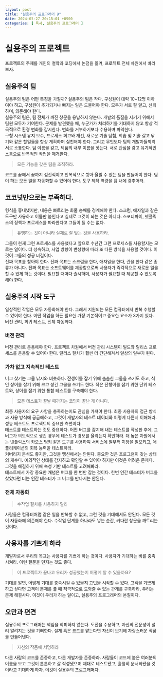 ```yaml
---
layout: post
title: "실용주의 프로그래머 9"
date: 2024-05-27 20:15:01 +0900
categories: [ 독서, 실용주의 프로그래머 ]
---
```


# 실용주의 프로젝트

프로젝트의 주제를 개인의 철학과 코딩에서 논점을 옮겨, 프로젝트 전체 차원에서 바라보자.

## 실용주의 팀

실용주의 팀은 어떤 특징을 가질까? 실용주의 팀은 작다. 구성원이 대략 10~12명 이하여야 하고, 구성원이 추가되거나 빠지는 일은 드물어야 한다. 모두가 서로 잘 알고,
신뢰하며, 의존해야 한다.
<br><span>
실용주의 팀은, 팀 전체가 깨진 창문을 용납하지 않는다. 개발의 품질을 지키기 위해서 팀원 모두가 기여한다. 문제를 발견했을 때, 누군가가 처리하기를 기대하지 않고 항상 적극적으로
환경 변화를 감시한다. 변화를 거부하기보다 수용하며 파악한다.
<br><span>
구형 시스템 유지 보수, 프로세스 회고와 개선, 새로운 기술 탐험, 학습 및 기술 갈고 닦기와 같은 할일들을 항상 계획하며 실천해야 한다. 그리고 무엇보다 팀의 개발자들끼리 서로
소통한다. 팀 이름을 갖고, 제품의 내부 이름을 짓는다. 서로 관심을 갖고 유기적인 소통으로 반복적인 작업을 제거한다.

> 모든 기능을 갖춘 팀을 조직하라.

코드를 끝에서 끝까지 점진적이고 반복적으로 쌓아 올릴 수 있는 팀을 만들어야 한다. 팀이 하는 모든 일을 자동화할 수 있어야 한다. 도구 제작 역량을 팀 내에 갖추어라.

## 코코넛만으로는 부족하다.

형식을 흉내냈지만, 내용은 빠트리는 화물 숭배를 경계해야 한다. 스크럼, 에자일과 같은 도구만 사용하고 이름만 붙인다고 실제로 그것이 되는 것은 아니다. 스포티파이, 넷플릭스의
정책과 프로세스를 따라한다고 그들이 될 수는 없다.

> 유행하는 것이 아니라 실제로 잘 맞는 것을 사용하라.

그들이 현재 그런 프로세스를 사용했다고 앞으로 수년간 그런 프로세스를 사용할지는 모르는 일이다. 더 성숙하고, 사업 방향이 번성항에 따라 또 다른 방식을 사용할 것이다. 이것이
그들의 성공 비결이다.
<br><span>
진짜 목표를 찾아야 한다. 진짜 목표는 스크럼을 한다, 애자일을 한다, 린을 한다 같은 종류가 아니다. 진짜 목표는 소프트웨어를 제공함으로써 사용자가 즉각적으로 새로운 일을 할 수
있게 하는 것이다. 필요할 때마다 출시하며, 사용자가 필요할 때 제공할 수 있도록 해야 한다.

## 실용주의 시작 도구

일상적인 작업은 모두 자동화해야 한다. 그래서 지원되는 모든 컴퓨터에서 반복 수행할 수 있어야 한다. 어떤 작업을 하든 필요한 가장 기본적이고 중요한 요소가 3가지 있다. 버전
관리, 회귀 테스트, 전체 자동화다.

### 버전 관리

버전 관리로 운용해야 한다. 프로젝트 차원에서 버전 관리 시스템이 빌드와 릴리스 프로세스를 운용할 수 있어야 한다. 릴리스 절차가 훨씬 더 간단해져서 일상의 일부가 된다.

### 가차 없고 지속적인 테스트

버그 찾기는 그물 낚시와 비슷하다. 잔챙이를 잡기 위해 촘촘한 그물을 쓰기도 하고, 식인 상어를 잡기 위해 크고 성긴 그물을 쓰기도 한다. 작은 잔챙이를 잡기 위한 단위 테스트와,
상어를 잡기 위한 통합 테스트를 구축해야 한다.

> 모든 테스트가 끝날 때까지는 코딩이 끝난 게 아니다.

최종 사용자의 요구 사항을 충족하는지도 관심을 가져야 한다. 최종 사용자의 접근 방식과 사용 방식에 궁금해하고, 그것이 개발자의 테스트 데이터와 어떻게 다른지 이해해라. 성능
테스트도 프로젝트의 중요한 측면이다.
<br><span>
테스트를 테스트하는 것도 중요하다. 어떤 버그를 감지해 내는 테스트를 작성한 후에, 그 버그가 의도적으로 생긴 경우에 테스트가 경보를 울리는지 확인하라. 더 높은 차원에서는
넷플릭스의 카오스 멍키 같은 도구를 사용하여 서비스에 일부러 지장을 일으키고, 애플리케이션의 회복 능력을 테스트하라.
<br><span>
커버리지 분석도 좋지만, 그것을 맹신해서는 안된다. 중요한 것은 프로그램이 갖는 상태의 개수다. 예외적인 상태를 감지하고 확인할 수 있어야 하지만 이것은 어려운 문제다. 그것을
해결하기 위해 속성 기반 테스트를 고려해봐라.
<br><span>
테스트에서 가장 중요한 개념은 버그를 한 번만 잡는 것이다. 한번 인간 테스터가 버그를 찾았다면 더는 인간 테스터가 그 버그를 만나서는 안된다.
<br><span>

### 전체 자동화

> 수작업 절차를 사용하지 말라

사람들은 컴퓨터처럼 같은 일을 반복할 수 없고, 그런 것을 기대해서도 안된다. 모든 것이 자동화에 의존해야 한다. 수작업 단계를 하나라도 넣는 순간, 커다란 창문을 깨트리는
것이다.

## 사용자를 기쁘게 하라

개발자로서 우리의 목표는 사용자를 기쁘게 하는 것이다. 사용자가 기대하는 바를 충족시켜라. 이런 질문을 던지는 것도 좋다.

> 이 프로젝트가 끝나고 우리가 성공했는지 어떻게 알 수 있을까요?

기대를 알면, 어떻게 기대를 충족시킬 수 있을지 고민을 시작할 수 있다. 고객을 기쁘게 하고 싶다면 고객이 문제를 풀 때 적극적으로 도와줄 수 있는 관계를 구축하라. 우리는 문제
해결사다. 이것이 우리가 하는 일이고, 실용주의 프로그래머의 본질이다.

## 오만과 편견

실용주의 프로그래머는 책임을 회피하지 않는다. 도전을 수용하고, 자신의 전문성이 널리 알려지는 것을 기뻐한다. 설계 혹은 코드를 맡는다면 자신이 보기에 자랑스러운 작품을
만들어낸다.

> 자신의 작품에 서명하라

다른 사람의 코드를 존중하고, 다른 개발자를 존중하라. 사람들이 코드에 붙은 여러분의 이름을 보고 그것이 튼튼하고 잘 작성됐으며 제대로 테스트됐고, 훌륭히 문서화됐을 것이라고
기대하게 하자. 이것이 실용주의 프로그래머다.

